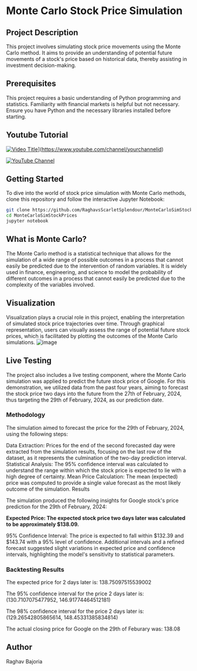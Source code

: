# Monte Carlo Stock Price Simulation

## Project Description

This project involves simulating stock price movements using the Monte Carlo method. It aims to provide an understanding of potential future movements of a stock's price based on historical data, thereby assisting in investment decision-making.

## Prerequisites

This project requires a basic understanding of Python programming and statistics. Familiarity with financial markets is helpful but not necessary. Ensure you have Python and the necessary libraries installed before starting.

## Youtube Tutorial
[![Video Title](<img width="251" alt="Screenshot 2024-03-21 at 13 28 21" src="https://github.com/RaghavsScarletSplendour/MonteCarloSimStockPrices/assets/72269666/33def3dd-b28c-4b70-aad9-c198555d4758">)](https://img.shields.io/badge/YouTube-Subscribe-red?logo=youtube)](https://www.youtube.com/channel/yourchannelid)


[![YouTube Channel](https://img.shields.io/badge/YouTube-Subscribe-red?logo=youtube)](https://www.youtube.com/channel/yourchannelid)


## Getting Started

To dive into the world of stock price simulation with Monte Carlo methods, clone this repository and follow the interactive Jupyter Notebook:

```bash
git clone https://github.com/RaghavsScarletSplendour/MonteCarloSimStockPrices.git
cd MonteCarloSimStockPrices
jupyter notebook
```
## What is Monte Carlo?

The Monte Carlo method is a statistical technique that allows for the simulation of a wide range of possible outcomes in a process that cannot easily be predicted due to the intervention of random variables. It is widely used in finance, engineering, and science to model the probability of different outcomes in a process that cannot easily be predicted due to the complexity of the variables involved.

## Visualization

Visualization plays a crucial role in this project, enabling the interpretation of simulated stock price trajectories over time. Through graphical representation, users can visually assess the range of potential future stock prices, which is facilitated by plotting the outcomes of the Monte Carlo simulations.
![image](https://github.com/RaghavsScarletSplendour/MonteCarloSimStockPrices/assets/72269666/9cc287fc-872f-4ca8-bd4d-28be76dc1e10)


## Live Testing

The project also includes a live testing component, where the Monte Carlo simulation was applied to predict the future stock price of Google. For this demonstration, we utilized data from the past four years, aiming to forecast the stock price two days into the future from the 27th of February, 2024, thus targeting the 29th of February, 2024, as our prediction date.

### Methodology

The simulation aimed to forecast the price for the 29th of February, 2024, using the following steps:

Data Extraction: Prices for the end of the second forecasted day were extracted from the simulation results, focusing on the last row of the dataset, as it represents the culmination of the two-day prediction interval.
Statistical Analysis: The 95% confidence interval was calculated to understand the range within which the stock price is expected to lie with a high degree of certainty.
Mean Price Calculation: The mean (expected) price was computed to provide a single value forecast as the most likely outcome of the simulation.
Results

The simulation produced the following insights for Google stock's price prediction for the 29th of February, 2024:

**Expected Price: The expected stock price two days later was calculated to be approximately $138.09.**

95% Confidence Interval: The price is expected to fall within $132.39 and $143.74 with a 95% level of confidence.
Additional intervals and a refined forecast suggested slight variations in expected price and confidence intervals, highlighting the model's sensitivity to statistical parameters.

### Backtesting Results

The expected price for 2 days later is: 138.75097515539002

The 95% confidence interval for the price 2 days later is: (130.7107075477952, 146.91774464512181)

The 98% confidence interval for the price 2 days later is: (129.26542805865614, 148.45331385834814)

The actual closing price for Google on the 29th of Feburary was: 138.08

## Author

Raghav Bajoria
